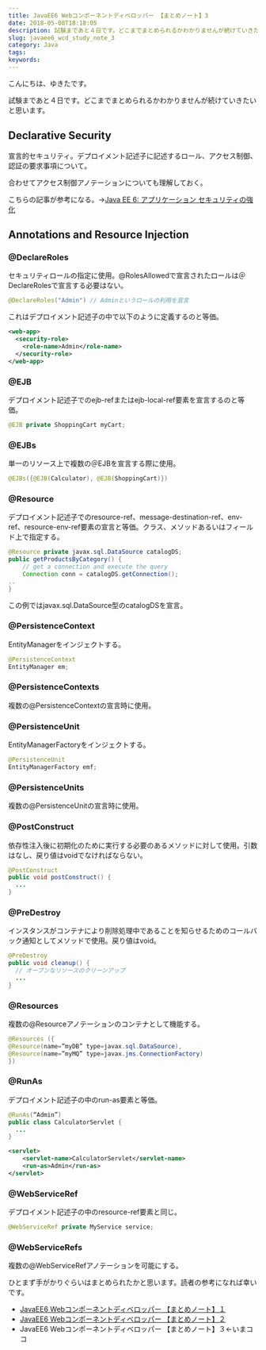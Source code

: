 ```yaml
---
title: JavaEE6 Webコンポーネントディベロッパー 【まとめノート】3
date: 2018-05-08T18:18:05
description: 試験まであと４日です。どこまでまとめられるかわかりませんが続けていきたいと思います。
slug: javaee6_wcd_study_note_3
category: Java
tags: 
keywords: 
---
```


こんにちは、ゆきたです。

試験まであと４日です。どこまでまとめられるかわかりませんが続けていきたいと思います。

## Declarative Security

宣言的セキュリティ。デプロイメント記述子に記述するロール、アクセス制御、認証の要求事項について。

合わせてアクセス制御アノテーションについても理解しておく。

こちらの記事が参考になる。→[Java EE 6: アプリケーション セキュリティの強化](https://www.infoq.com/jp/news/2010/07/javaee6-security)

## Annotations and Resource Injection

### @DeclareRoles

セキュリティロールの指定に使用。@RolesAllowedで宣言されたロールは＠DeclareRolesで宣言する必要はない。
```Java
@DeclareRoles("Admin") // Adminというロールの利用を宣言
```
これはデプロイメント記述子の中で以下のように定義するのと等価。
```xml
<web-app>
  <security-role>
    <role-name>Admin</role-name>
  </security-role>
</web-app>
```
### @EJB

デプロイメント記述子でのejb-refまたはejb-local-ref要素を宣言するのと等価。
```Java
@EJB private ShoppingCart myCart;
```
### @EJBs

単一のリソース上で複数の＠EJBを宣言する際に使用。
```Java
@EJBs({@EJB(Calculator), @EJB(ShoppingCart)})
```
### @Resource

デプロイメント記述子でのresource-ref、message-destination-ref、env-ref、resource-env-ref要素の宣言と等価。クラス、メソッドあるいはフィールド上で指定する。
```Java
@Resource private javax.sql.DataSource catalogDS;
public getProductsByCategory() {
    // get a connection and execute the query
    Connection conn = catalogDS.getConnection();
..
}
```
この例ではjavax.sql.DataSource型のcatalogDSを宣言。

### @PersistenceContext

EntityManagerをインジェクトする。
```Java
@PersistenceContext
EntityManager em;
```
### @PersistenceContexts

複数の@PersistenceContextの宣言時に使用。

### @PersistenceUnit

EntityManagerFactoryをインジェクトする。
```Java
@PersistenceUnit
EntityManagerFactory emf;
```
### @PersistenceUnits

複数の@PersistenceUnitの宣言時に使用。

### @PostConstruct

依存性注入後に初期化のために実行する必要のあるメソッドに対して使用。引数はなし、戻り値はvoidでなければならない。
```Java
@PostConstruct
public void postConstruct() {
  ...
}
```
### @PreDestroy

インスタンスがコンテナにより削除処理中であることを知らせるためのコールバック通知としてメソッドで使用。戻り値はvoid。
```Java
@PreDestroy
public void cleanup() {
  // オープンなリソースのクリーンアップ
  ...
}
```
### @Resources

複数の@Resourceアノテーションのコンテナとして機能する。
```Java
@Resources ({
@Resource(name=”myDB” type=javax.sql.DataSource),
@Resource(name=”myMQ” type=javax.jms.ConnectionFactory)
})
```
### @RunAs

デプロイメント記述子の中のrun-as要素と等価。
```Java
@RunAs(“Admin”)
public class CalculatorServlet {
  ...
}
```
```xml
<servlet>
    <servlet-name>CalculatorServlet</servlet-name>
    <run-as>Admin</run-as>
</servlet>
```
### @WebServiceRef

デプロイメント記述子の中のresource-ref要素と同じ。
```Java
@WebServiceRef private MyService service;
```
### @WebServiceRefs

複数の@WebServiceRefアノテーションを可能にする。

ひとまず手がかりぐらいはまとめられたかと思います。読者の参考になれば幸いです。

- [JavaEE6 Webコンポーネントディベロッパー 【まとめノート】１](https://creatase.info/javaee6_wcd_study_note_1/)
- [JavaEE6 Webコンポーネントディベロッパー 【まとめノート】２](https://creatase.info/javaee6_wcd_study_note_2/)
- JavaEE6 Webコンポーネントディベロッパー 【まとめノート】３←いまココ
